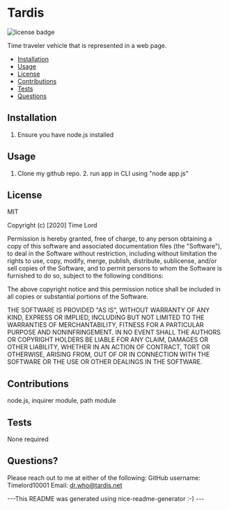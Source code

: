 # Tardis

![license badge](https://img.shields.io/badge/license-MIT-brightgreen)

Time traveler vehicle that is represented in a web page.
    
- [Installation](#installation)
- [Usage](#usage)
- [License](#license)
- [Contributions](#contributions)
- [Tests](#test)
- [Questions](#questions)
    
## Installation
    
1. Ensure you have node.js installed
    
## Usage
    
1. Clone my github repo. 2. run app in CLI using "node app.js"
    
## License
    
MIT
    
Copyright (c) [2020] Time Lord
    
Permission is hereby granted, free of charge, to any person obtaining a copy
of this software and associated documentation files (the "Software"), to deal
in the Software without restriction, including without limitation the rights
to use, copy, modify, merge, publish, distribute, sublicense, and/or sell
copies of the Software, and to permit persons to whom the Software is
furnished to do so, subject to the following conditions:
    
The above copyright notice and this permission notice shall be included in all
copies or substantial portions of the Software.
    
THE SOFTWARE IS PROVIDED "AS IS", WITHOUT WARRANTY OF ANY KIND, EXPRESS OR
IMPLIED, INCLUDING BUT NOT LIMITED TO THE WARRANTIES OF MERCHANTABILITY,
FITNESS FOR A PARTICULAR PURPOSE AND NONINFRINGEMENT. IN NO EVENT SHALL THE
AUTHORS OR COPYRIGHT HOLDERS BE LIABLE FOR ANY CLAIM, DAMAGES OR OTHER
LIABILITY, WHETHER IN AN ACTION OF CONTRACT, TORT OR OTHERWISE, ARISING FROM,
OUT OF OR IN CONNECTION WITH THE SOFTWARE OR THE USE OR OTHER DEALINGS IN THE
SOFTWARE.
    
## Contributions
    
node.js, inquirer module, path module
    
## Tests
    
None required
    
## Questions?
Please reach out to me at either of the following:
GitHub username: Timelord10001
Email: dr.who@tardis.net
    
    
 ---This README was generated using nice-readme-generator :-) ---